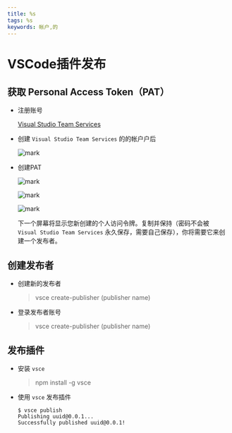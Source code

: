 ```yaml
---
title: %s
tags: %s
keywords: 帐户,的
---
```

# VSCode插件发布

## 获取 Personal Access Token（PAT）

- 注册账号

     [Visual Studio Team Services](https://www.visualstudio.com/zh-hans/team-services/?rr=https%3A%2F%2Fdocs.microsoft.com%2Fzh-cn%2Fvsts%2Faccounts%2Fcreate-account-msa-or-work-student)

- 创建 `Visual Studio Team Services` 的的帐户户后

    ![mark](http://of0qa2hzs.bkt.clouddn.com/blog/171130/GaDHKgbDF4.png?imageslim)

- 创建PAT

    ![mark](http://of0qa2hzs.bkt.clouddn.com/blog/171130/3mbm1E371H.png?imageslim)

    ![mark](http://of0qa2hzs.bkt.clouddn.com/blog/171130/5J5IiCebb5.png?imageslim)

    ![mark](http://of0qa2hzs.bkt.clouddn.com/blog/171130/6IBHl3h86A.png?imageslim)

    下一个屏幕将显示您新创建的个人访问令牌。复制并保持（密码不会被 `Visual Studio Team Services` 永久保存，需要自己保存），你将需要它来创建一个发布者。

## 创建发布者

- 创建新的发布者

    > vsce create-publisher (publisher name)
    
- 登录发布者账号

    > vsce create-publisher (publisher name)

## 发布插件

- 安装 `vsce`

    > npm install -g vsce

- 使用 `vsce` 发布插件

    ```
    $ vsce publish
    Publishing uuid@0.0.1...
    Successfully published uuid@0.0.1!
    ```